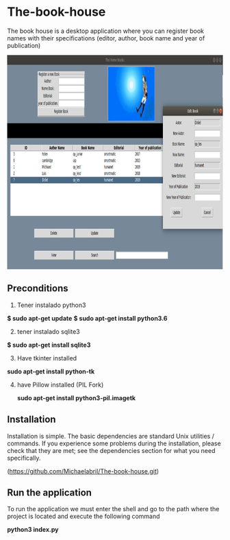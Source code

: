# The-book-house
The book house is a desktop application where you can register book names with their specifications (editor, author, book name and year of publication)

<img height="500" src= "https://github.com/Michaelabril/The-book-house/blob/develop/Capture_app.png">

## Preconditions

1. Tener instalado python3
  
  **$ sudo apt-get update**
  **$ sudo apt-get install python3.6**
  
2. tener instalado sqlite3
  
  **$ sudo apt-get install sqlite3**
  
3. Have tkinter installed
  
  **sudo apt-get install python-tk** 

4. have Pillow installed (PIL Fork)
   
   **sudo apt-get install python3-pil.imagetk**

## Installation
Installation is simple. The basic dependencies are standard Unix utilities / commands. If you experience some problems during the installation, please check that they are met; see the dependencies section for what you need specifically.

  (https://github.com/Michaelabril/The-book-house.git)
  
## Run the application
To run the application we must enter the shell and go to the path where the project is located and execute the following command
 
 **python3 index.py**

